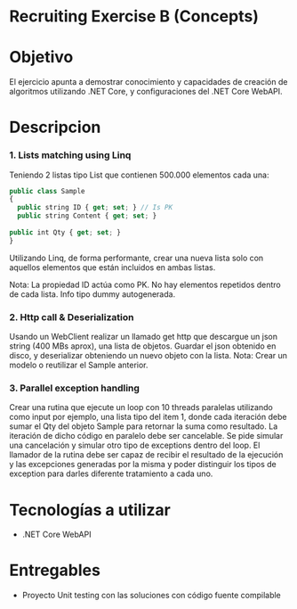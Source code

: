 # Recruiting Exercise B (Concepts)

# Objetivo
El ejercicio apunta a demostrar conocimiento y capacidades de creación de algoritmos
utilizando .NET Core, y configuraciones del .NET Core WebAPI.
# Descripcion
### 1.  Lists matching using Linq

Teniendo 2 listas tipo List<Sample> que contienen 500.000 elementos cada una:
```javascript
public class Sample
{
  public string ID { get; set; } // Is PK
  public string Content { get; set; }
  
public int Qty { get; set; }
}
```
Utilizando Linq, de forma performante, crear una nueva lista solo con aquellos elementos
que están incluidos en ambas listas.

Nota: La propiedad ID actúa como PK. No hay elementos repetidos dentro de cada lista.
Info tipo dummy autogenerada.

### 2. Http call & Deserialization
Usando un WebClient realizar un llamado get http que descargue un json string (400 MBs
aprox), una lista de objetos.
Guardar el json obtenido en disco, y deserializar obteniendo un nuevo objeto con la lista.
Nota: Crear un modelo o reutilizar el Sample anterior.

### 3. Parallel exception handling
Crear una rutina que ejecute un loop con 10 threads paralelas utilizando como input por
ejemplo, una lista tipo del item 1, donde cada iteración debe sumar el Qty del objeto Sample
para retornar la suma como resultado.
La iteración de dicho código en paralelo debe ser cancelable.
Se pide simular una cancelación y simular otro tipo de exceptions dentro del loop.
El llamador de la rutina debe ser capaz de recibir el resultado de la ejecución y las
excepciones generadas por la misma y poder distinguir los tipos de exception para darles
diferente tratamiento a cada uno.

# Tecnologías a utilizar
* .NET Core WebAPI
# Entregables
* Proyecto Unit testing con las soluciones con código fuente compilable
